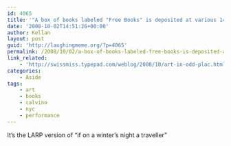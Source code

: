 ```yaml
---
id: 4065
title: '"A box of books labeled "Free Books" is deposited at various 14th Street locations. A seeming act of generosity, the artist has removed the last few pages from each book..."'
date: '2008-10-02T14:51:26+00:00'
author: Kellan
layout: post
guid: 'http://laughingmeme.org/?p=4065'
permalink: /2008/10/02/a-box-of-books-labeled-free-books-is-deposited-at-various-14th-street-locations-a-seeming-act-of-generosity-the-artist-has-removed-the-last-few-pages-from-each-book/
link_related:
    - 'http://swissmiss.typepad.com/weblog/2008/10/art-in-odd-plac.html'
categories:
    - Aside
tags:
    - art
    - books
    - calvino
    - nyc
    - performance
---
```


It’s the LARP version of “if on a winter’s night a traveller”